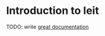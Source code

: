 # Introduction to leit

TODO: write [great documentation](http://jacobian.org/writing/what-to-write/)
